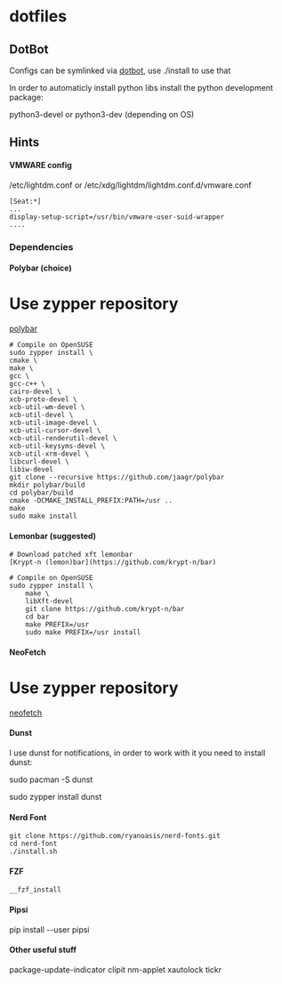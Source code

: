 # dotfiles

## DotBot

  Configs can be symlinked via [dotbot](https://git.io/dotbot), use ./install to use that 

  In order to automaticly install python libs install the python development package:

  python3-devel or python3-dev (depending on OS)

## Hints

#### VMWARE config

/etc/lightdm.conf or /etc/xdg/lightdm/lightdm.conf.d/vmware.conf

	[Seat:*]
	...
	display-setup-script=/usr/bin/vmware-user-suid-wrapper
	....

### Dependencies

#### Polybar (choice)

  # Use zypper repository
  [polybar](https://software.opensuse.org/ymp/home:sysek/openSUSE_Tumbleweed/polybar.ymp?base=openSUSE%3AFactory&query=polybar)
 
	# Compile on OpenSUSE
	sudo zypper install \
    cmake \
    make \
    gcc \
    gcc-c++ \
    cairo-devel \
    xcb-proto-devel \
    xcb-util-wm-devel \
    xcb-util-devel \
    xcb-util-image-devel \
    xcb-util-cursor-devel \
    xcb-util-renderutil-devel \
    xcb-util-keysyms-devel \
    xcb-util-xrm-devel \
    libcurl-devel \
    libiw-devel
	git clone --recursive https://github.com/jaagr/polybar
	mkdir polybar/build
	cd polybar/build
	cmake -DCMAKE_INSTALL_PREFIX:PATH=/usr ..
	make
	sudo make install

#### Lemonbar (suggested)

	# Download patched xft lemonbar
	[Krypt-n (lemon)bar](https://github.com/krypt-n/bar)

	# Compile on OpenSUSE
	sudo zypper install \
		make \
		libXft-devel
		git clone https://github.com/krypt-n/bar
		cd bar
		make PREFIX=/usr
		sudo make PREFIX=/usr install

#### NeoFetch
  # Use zypper repository
  [neofetch](https://software.opensuse.org/ymp/utilities/openSUSE_Factory/neofetch.ymp?base=openSUSE%3AFactory&query=neofetch)

#### Dunst

I use dunst for notifications, in order to work with it you need to install dunst:

  sudo pacman -S dunst
  
  sudo zypper install dunst

#### Nerd Font

	git clone https://github.com/ryanoasis/nerd-fonts.git
	cd nerd-font
	./install.sh

#### FZF

	__fzf_install

#### Pipsi
  
  pip install --user pipsi

#### Other useful stuff

  package-update-indicator
  clipit
  nm-applet
  xautolock
  tickr
